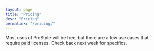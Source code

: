 ```yaml
---
layout: page
title: "Pricing"
desc: "Pricing"
permalink: "/pricing/"
---
```


Most uses of ProStyle will be free, but there are a few use cases that require paid licenses.  Check back next week for specifics.